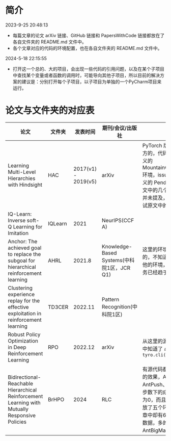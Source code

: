 # 简介

2023-9-25 20:48:13

* 每篇文章的论文 arXiv 链接、GitHub 链接和 PapersWithCode 链接都放在了各自文件夹的 README.md 文件中。
* 各个文章对应的代码的环境配置，也在各自文件夹的 README.md 文件中。

2024-5-18 22:15:55

* 打开这一个总的、大的项目，会出现一些代码的引用问题，以及在某个子项目中查找某个变量或者函数的调用时，可能导向其他子项目，所以目前的解决方案的建议是：分别打开每个子项目，以子项目为单独的一个PyCharm项目来运行。

# 论文与文件夹的对应表

| 论文                                                         | 文件夹  | 发表时间            | 期刊/会议/出版社                           | 备注                                                         |
| ------------------------------------------------------------ | ------- | ------------------- | ------------------------------------------ | ------------------------------------------------------------ |
| Learning Multi-Level Hierarchies with Hindsight              | HAC     | 2017(v1) - 2019(v5) | arXiv                                      | PyTorch 版的代码是非官方的，代码中只给了自定义的 MountainCarContinuous 环境，issues 中给了自定义的 Pendulum 环境，原文中的几个环境如何修改并未提及，所以我没法测试原文中的几个环境。 |
| IQ-Learn: Inverse soft-Q Learning for Imitation              | IQLearn | 2021                | NeurIPS(CCF A)                             |                                                              |
| Anchor: The achieved goal to replace the subgoal for hierarchical reinforcement learning | AHRL    | 2021.8              | Knowledge-Based Systems(中科院1区，JCR Q1) | 这里的环境都是他魔改过的，不知道如何扩展到其他的环境，第三个测试任务已经趋于完美了。 |
| Clustering experience replay for the effective exploitation in reinforcement learning | TD3CER  | 2022.11             | Pattern Recognition(中科院1区)             |                                                              |
| Robust Policy Optimization in Deep Reinforcement Learning    | RPO     | 2022.12             | arXiv                                      | 从这里的源代码 CleanRL 中知道了 `args = tyro.cli(Args)`      |
| Bidirectional-Reachable Hierarchical Reinforcement Learning with Mutually Responsive Policies | BrHPO   | 2024                | RLC                                        | 有源代码都跑不出文章中的效果，AntMaze、AntPush、AntFall在3e6步数下的成功率直接全部为0，而且 main.py 只开放了五个环境的测试，文章中却有6个任务的测试数据，多的那一个是 AntBigMaze。 |

